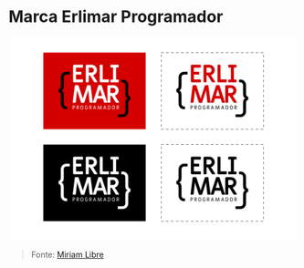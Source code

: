 Marca Erlimar Programador
=========================

![](ErlimarProgramador-Logo.svg)

> Fonte: [Miriam Libre](https://fonts.google.com/specimen/Miriam+Libre)
